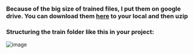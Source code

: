 ### Because of the big size of trained files, I put them on google drive. You can download them [here](https://drive.google.com/file/d/1e4wjXd82kVuo18p1DHJyCdzT4GuDssOg/view?usp=sharing) to your local and then uzip
### Structuring the train folder like this in your project:
![image](https://github.com/Narius2030/Image-Processing-Streamlit/assets/94912102/36619f79-aab4-4bb0-b3d2-e1d7ae5da291)
